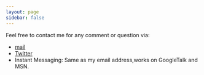 ```yaml
---
layout: page
sidebar: false
---
```

Feel free to contact me for any comment or question via:

* [mail](http://scr.im/10bf)
* [Twitter](http://twitter.com/georgebellos)
* Instant Messaging: Same as my email address,works on GoogleTalk and MSN.
